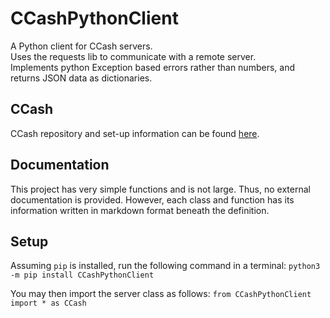 # CCashPythonClient
A Python client for CCash servers. \
Uses the requests lib to communicate with a remote server. \
Implements python Exception based errors rather than numbers, and
returns JSON data as dictionaries.

## CCash
CCash repository and set-up information can be found
[here](https://GitHub.com/EntireTwix/CCash).

## Documentation
This project has very simple functions and is not large. Thus, no
external documentation is provided. However, each class and function
has its information written in markdown format beneath the
definition.

## Setup
Assuming `pip` is installed, run the following command in a terminal:
`python3 -m pip install CCashPythonClient`

You may then import the server class as follows:
`from CCashPythonClient import * as CCash`
